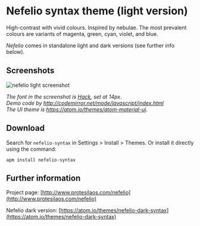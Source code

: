 # Nefelio syntax theme (light version)

High-contrast with vivid colours. Inspired by nebulae. The most prevalent colours are variants of magenta, green, cyan, violet, and blue.

*Nefelio* comes in standalone light and dark versions (see further info below).

## Screenshots

![nefelio light screenshot](https://raw.githubusercontent.com/protesilaos/prot16/master/nefelio/img/nefelio_light_sample.png)

*The font in the screenshot is [Hack](https://github.com/chrissimpkins/Hack), set at 14px*.  
*Demo code by http://codemirror.net/mode/javascript/index.html*  
*The UI theme is https://atom.io/themes/atom-material-ui*.

## Download

Search for `nefelio-syntax` in Settings > Install > Themes. Or install it directly using the command:

```shell
apm install nefelio-syntax
```

## Further information

Project page: [http://www.protesilaos.com/nefelio](http://www.protesilaos.com/nefelio)

Nefelio dark version: [https://atom.io/themes/nefelio-dark-syntax](https://atom.io/themes/nefelio-dark-syntax)
